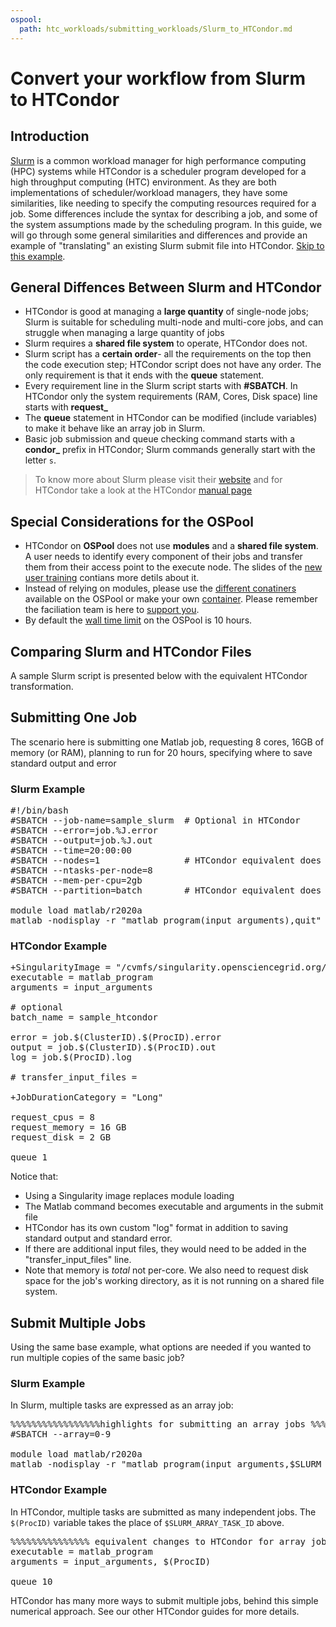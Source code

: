 ```yaml
---
ospool:
  path: htc_workloads/submitting_workloads/Slurm_to_HTCondor.md
---
```


Convert your workflow from Slurm to HTCondor
============================================


## Introduction

[Slurm](https://slurm.schedmd.com/documentation.html) is a common workload manager for high performance computing (HPC) systems while HTCondor
is a scheduler program developed for a high throughput computing (HTC) environment. As they are both implementations of scheduler/workload managers, they have some similarities, like needing to specify the computing resources required for a job. Some differences include the syntax for describing a job, and some of the system assumptions made by 
the scheduling program. In this guide, we will go through some general similarities 
and differences and provide an example of "translating" an existing Slurm submit file 
into HTCondor. [Skip to this example](#comparing-slurm-and-htcondor-files).

## General Diffences Between Slurm and HTCondor

- HTCondor is good at managing a **large quantity** of single-node jobs; Slurm is suitable for scheduling multi-node and multi-core jobs, and can struggle when managing a large quantity of jobs
- Slurm requires a **shared file system** to operate, HTCondor does not.
- Slurm script has a **certain order**- all the requirements on the top then the code execution step; HTCondor script does not have any order. The only requirement is that it ends with the **queue** statement.
- Every requirement line in the Slurm script starts with **#SBATCH**. In HTCondor only the system requirements (RAM, Cores, Disk space) line starts with **request_**
- The **queue** statement in HTCondor can be modified (include variables) to make it behave like an array job in Slurm.
- Basic job submission and queue checking command starts with a **condor_** prefix in HTCondor; Slurm commands generally start with the letter `s`. 

> To know more about Slurm please visit their [website](https://slurm.schedmd.com/documentation.html) and for HTCondor take a look at the HTCondor [manual page](https://htcondor.readthedocs.io/en/latest/users-manual/index.html)

## Special Considerations for the OSPool

- HTCondor on **OSPool** does not use **modules** and a **shared file system**. A user needs to identify every component of their jobs and transfer them from their access point to the execute node. The slides of the [new user training](https://docs.google.com/presentation/d/1z-f81xtk_ZXeJcA1kX60JoScXdGfe-xgsB9g5YemrqI/edit#slide=id.g10c0fd09133_0_7) contians more detils about it.
- Instead of relying on modules, please use the [different conatiners](../../using_software/available-containers-list/) available on the OSPool or make your own [container](../../using_software/containers-singularity/). Please remember the faciliation team is here to [support you](../../../support_and_training/support/getting-help-from-RCFs/).
- By default the [wall time limit](../../workload_planning/jobdurationcategory/) on 
the OSPool is 10 hours. 

## Comparing Slurm and HTCondor Files

A sample Slurm script is presented below with the equivalent HTCondor transformation.    

## Submitting One Job

The scenario here is submitting one Matlab job, requesting 
8 cores, 16GB of memory (or RAM), planning 
to run for 20 hours, specifying where to save standard output and error

### Slurm Example

<pre>
#!/bin/bash
#SBATCH --job-name=sample_slurm	 # Optional in HTCondor     
#SBATCH --error=job.%J.error	    
#SBATCH --output=job.%J.out
#SBATCH --time=20:00:00       
#SBATCH --nodes=1                # HTCondor equivalent does not exist                     
#SBATCH --ntasks-per-node=8          
#SBATCH --mem-per-cpu=2gb            
#SBATCH --partition=batch        # HTCondor equivalent does not exist

module load matlab/r2020a		     
matlab -nodisplay -r "matlab_program(input_arguments),quit"
</pre>

### HTCondor Example

<pre>
+SingularityImage = "/cvmfs/singularity.opensciencegrid.org/opensciencegrid/osgvo-matlab-runtime:R2020a"
executable = matlab_program
arguments = input_arguments

# optional
batch_name = sample_htcondor

error = job.$(ClusterID).$(ProcID).error
output = job.$(ClusterID).$(ProcID).out
log = job.$(ProcID).log

# transfer_input_files = 

+JobDurationCategory = "Long"

request_cpus = 8
request_memory = 16 GB
request_disk = 2 GB

queue 1
</pre>

Notice that: 
- Using a Singularity image replaces module loading
- The Matlab command becomes executable and arguments in the submit file
- HTCondor has its own custom "log" format in addition to saving standard output 
and standard error. 
- If there are additional input files, they would need to be added in the 
"transfer_input_files" line. 
- Note that memory is *total*
 not per-core. We also need to request disk 
 space for the job's working directory, as it is not 
 running on a shared file system. 

## Submit Multiple Jobs

Using the same base example, what options are needed if you wanted to run multiple 
copies of the same basic job? 

### Slurm Example

In Slurm, multiple tasks are expressed as an array job: 

<pre>
%%%%%%%%%%%%%%%%%highlights for submitting an array jobs %%%%%%%%%%%%%%%%%%%%%%%%%%%
#SBATCH --array=0-9

module load matlab/r2020a	
matlab -nodisplay -r "matlab_program(input_arguments,$SLURM_ARRAY_TASK_ID),quit"
</pre>

### HTCondor Example

In HTCondor, multiple tasks are submitted as many independent jobs. The 
`$(ProcID)` variable takes the place of `$SLURM_ARRAY_TASK_ID` above. 
<pre>
%%%%%%%%%%%%%%% equivalent changes to HTCondor for array jobs%%%%%%%%%%%%%%%%%%%%%%%%%%
executable = matlab_program
arguments = input_arguments, $(ProcID)

queue 10
</pre>

HTCondor has many more ways to submit multiple jobs, behind this simple numerical 
approach. See our other HTCondor guides for more details. 